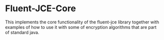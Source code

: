 
Fluent-JCE-Core
=========================================================================

This implements the core functionality of the fluent-jce library together with examples of how to use it with some of encryption algorithms that are part of standard java.

